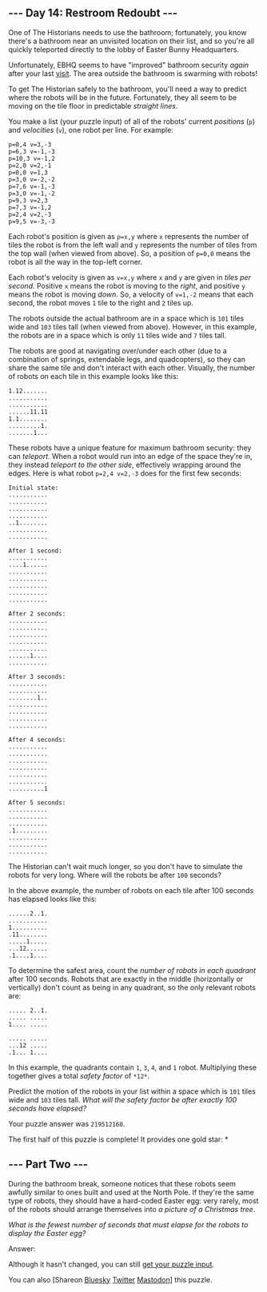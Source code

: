 \--- Day 14: Restroom Redoubt ---
----------

One of The Historians needs to use the bathroom; fortunately, you know there's a bathroom near an unvisited location on their list, and so you're all quickly teleported directly to the lobby of Easter Bunny Headquarters.

Unfortunately, EBHQ seems to have "improved" bathroom security *again* after your last [visit](/2016/day/2). The area outside the bathroom is swarming with robots!

To get The Historian safely to the bathroom, you'll need a way to predict where the robots will be in the future. Fortunately, they all seem to be moving on the tile floor in predictable *straight lines*.

You make a list (your puzzle input) of all of the robots' current *positions* (`p`) and *velocities* (`v`), one robot per line. For example:

```
p=0,4 v=3,-3
p=6,3 v=-1,-3
p=10,3 v=-1,2
p=2,0 v=2,-1
p=0,0 v=1,3
p=3,0 v=-2,-2
p=7,6 v=-1,-3
p=3,0 v=-1,-2
p=9,3 v=2,3
p=7,3 v=-1,2
p=2,4 v=2,-3
p=9,5 v=-3,-3

```

Each robot's position is given as `p=x,y` where `x` represents the number of tiles the robot is from the left wall and `y` represents the number of tiles from the top wall (when viewed from above). So, a position of `p=0,0` means the robot is all the way in the top-left corner.

Each robot's velocity is given as `v=x,y` where `x` and `y` are given in *tiles per second*. Positive `x` means the robot is moving to the *right*, and positive `y` means the robot is moving *down*. So, a velocity of `v=1,-2` means that each second, the robot moves `1` tile to the right and `2` tiles up.

The robots outside the actual bathroom are in a space which is `101` tiles wide and `103` tiles tall (when viewed from above). However, in this example, the robots are in a space which is only `11` tiles wide and `7` tiles tall.

The robots are good at navigating over/under each other (due to a combination of springs, extendable legs, and quadcopters), so they can share the same tile and don't interact with each other. Visually, the number of robots on each tile in this example looks like this:

```
1.12.......
...........
...........
......11.11
1.1........
.........1.
.......1...

```

These robots have a unique feature for maximum bathroom security: they can *teleport*. When a robot would run into an edge of the space they're in, they instead *teleport to the other side*, effectively wrapping around the edges. Here is what robot `p=2,4 v=2,-3` does for the first few seconds:

```
Initial state:
...........
...........
...........
...........
..1........
...........
...........

After 1 second:
...........
....1......
...........
...........
...........
...........
...........

After 2 seconds:
...........
...........
...........
...........
...........
......1....
...........

After 3 seconds:
...........
...........
........1..
...........
...........
...........
...........

After 4 seconds:
...........
...........
...........
...........
...........
...........
..........1

After 5 seconds:
...........
...........
...........
.1.........
...........
...........
...........

```

The Historian can't wait much longer, so you don't have to simulate the robots for very long. Where will the robots be after `100` seconds?

In the above example, the number of robots on each tile after 100 seconds has elapsed looks like this:

```
......2..1.
...........
1..........
.11........
.....1.....
...12......
.1....1....

```

To determine the safest area, count the *number of robots in each quadrant* after 100 seconds. Robots that are exactly in the middle (horizontally or vertically) don't count as being in any quadrant, so the only relevant robots are:

```
..... 2..1.
..... .....
1.... .....

..... .....
...12 .....
.1... 1....

```

In this example, the quadrants contain `1`, `3`, `4`, and `1` robot. Multiplying these together gives a total *safety factor* of `*12*`.

Predict the motion of the robots in your list within a space which is `101` tiles wide and `103` tiles tall. *What will the safety factor be after exactly 100 seconds have elapsed?*

Your puzzle answer was `219512160`.

The first half of this puzzle is complete! It provides one gold star: \*

\--- Part Two ---
----------

During the bathroom break, someone notices that these robots seem awfully similar to ones built and used at the North Pole. If they're the same type of robots, they should have a hard-coded Easter egg: very rarely, most of the robots should arrange themselves into *a picture of a Christmas tree*.

*What is the fewest number of seconds that must elapse for the robots to display the Easter egg?*

Answer:

Although it hasn't changed, you can still [get your puzzle input](14/input).

You can also [Shareon [Bluesky](https://bsky.app/intent/compose?text=I%27ve+completed+Part+One+of+%22Restroom+Redoubt%22+%2D+Day+14+%2D+Advent+of+Code+2024+%23AdventOfCode+https%3A%2F%2Fadventofcode%2Ecom%2F2024%2Fday%2F14) [Twitter](https://twitter.com/intent/tweet?text=I%27ve+completed+Part+One+of+%22Restroom+Redoubt%22+%2D+Day+14+%2D+Advent+of+Code+2024&url=https%3A%2F%2Fadventofcode%2Ecom%2F2024%2Fday%2F14&related=ericwastl&hashtags=AdventOfCode) [Mastodon](javascript:void(0);)] this puzzle.